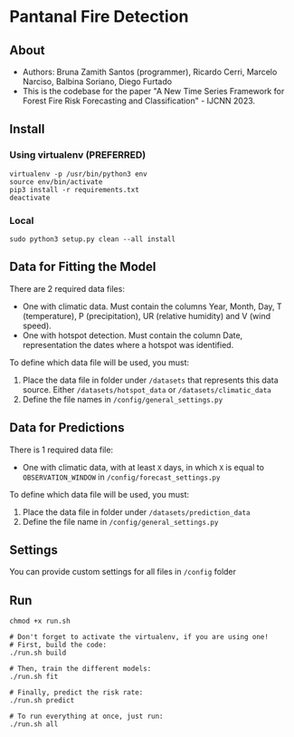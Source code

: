 # Pantanal Fire Detection

## About

- Authors: Bruna Zamith Santos (programmer), Ricardo Cerri, Marcelo Narciso, Balbina Soriano, Diego Furtado
- This is the codebase for the paper "A New Time Series Framework for Forest Fire Risk Forecasting and Classification" - IJCNN 2023.


## Install

### Using virtualenv (PREFERRED)

```
virtualenv -p /usr/bin/python3 env
source env/bin/activate
pip3 install -r requirements.txt
deactivate
```

### Local

```
sudo python3 setup.py clean --all install
```

## Data for Fitting the Model

There are 2 required data files:

- One with climatic data. Must contain the columns Year, Month, Day, T (temperature), P (precipitation), UR (relative humidity) and V (wind speed).
- One with hotspot detection. Must contain the column Date, representation the dates where a hotspot was identified.

To define which data file will be used, you must:

1. Place the data file in folder under `/datasets` that represents this data
   source. Either `/datasets/hotspot_data` or `/datasets/climatic_data`
2. Define the file names in `/config/general_settings.py`

## Data for Predictions

There is 1 required data file:

- One with climatic data, with at least `X` days, in which `X` is equal to `OBSERVATION_WINDOW` in `/config/forecast_settings.py`

To define which data file will be used, you must:

1. Place the data file in folder under `/datasets/prediction_data`
2. Define the file name in `/config/general_settings.py`

## Settings

You can provide custom settings for all files in `/config` folder

## Run

```
chmod +x run.sh

# Don't forget to activate the virtualenv, if you are using one!
# First, build the code:
./run.sh build

# Then, train the different models:
./run.sh fit

# Finally, predict the risk rate:
./run.sh predict

# To run everything at once, just run:
./run.sh all
```
